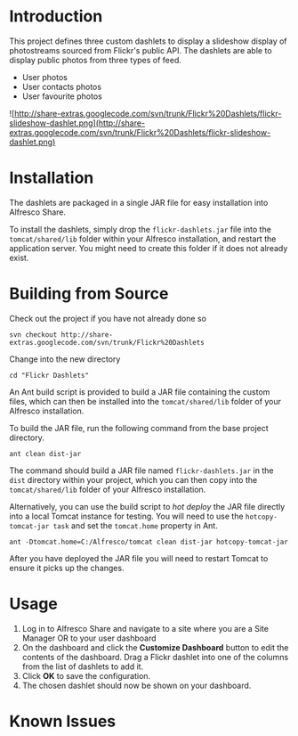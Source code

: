 # Introduction #

This project defines three custom dashlets to display a slideshow display of photostreams sourced from Flickr's public API. The dashlets are able to display public photos from three types of feed.

  * User photos
  * User contacts photos
  * User favourite photos

![http://share-extras.googlecode.com/svn/trunk/Flickr%20Dashlets/flickr-slideshow-dashlet.png](http://share-extras.googlecode.com/svn/trunk/Flickr%20Dashlets/flickr-slideshow-dashlet.png)

# Installation #

The dashlets are packaged in a single JAR file for easy installation into Alfresco Share.

To install the dashlets, simply drop the `flickr-dashlets.jar` file into the `tomcat/shared/lib` folder within your Alfresco installation, and restart the application server. You might need to create this folder if it does not already exist.

# Building from Source #

Check out the project if you have not already done so

```
svn checkout http://share-extras.googlecode.com/svn/trunk/Flickr%20Dashlets
```

Change into the new directory

```
cd "Flickr Dashlets"
```

An Ant build script is provided to build a JAR file containing the custom files, which can then be installed into the `tomcat/shared/lib` folder of your Alfresco installation.

To build the JAR file, run the following command from the base project directory.

```
ant clean dist-jar
```

The command should build a JAR file named `flickr-dashlets.jar` in the `dist` directory within your project, which you can then copy into the `tomcat/shared/lib` folder of your Alfresco installation.

Alternatively, you can use the build script to _hot deploy_ the JAR file directly into a local Tomcat instance for testing. You will need to use the `hotcopy-tomcat-jar task` and set the `tomcat.home`
property in Ant.

```
ant -Dtomcat.home=C:/Alfresco/tomcat clean dist-jar hotcopy-tomcat-jar
```

After you have deployed the JAR file you will need to restart Tomcat to ensure it picks up the changes.

# Usage #

  1. Log in to Alfresco Share and navigate to a site where you are a Site Manager OR to your user dashboard
  1. On the dashboard and click the **Customize Dashboard** button to edit the contents of the dashboard. Drag a Flickr dashlet into one of the columns from the list of dashlets to add it.
  1. Click **OK** to save the configuration.
  1. The chosen dashlet should now be shown on your dashboard.

# Known Issues #